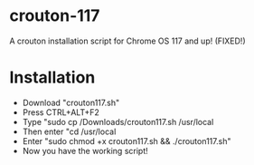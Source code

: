 # crouton-117
A crouton installation script for Chrome OS 117 and up! (FIXED!)
# Installation
* Download "crouton117.sh"
* Press CTRL+ALT+F2
* Type "sudo cp /Downloads/crouton117.sh /usr/local
* Then enter "cd /usr/local
* Enter "sudo chmod +x crouton117.sh && ./crouton117.sh"
* Now you have the working script!
